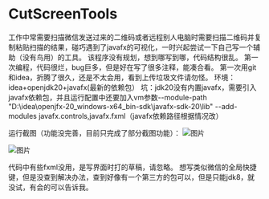 # CutScreenTools
工作中常需要扫描微信发送过来的二维码或者远程别人电脑时需要扫描二维码并复制粘贴扫描的结果，碰巧遇到了javafx的可视化，一时兴起尝试一下自己写一个辅助（没有鸟用）的工具。
该程序没有规划，想到哪写到哪，代码结构很乱。
第一次编程，代码很烂，bug巨多，但是好在写了很多注释，能凑合看。
第一次用git和idea，折腾了很久，还是不太会用，看到上传垃圾文件请勿怪。
环境：idea+openjdk20+javafx(最新的依赖包）
坑：jdk20没有内置javafx，需要引入javafx依赖包，并且运行配置中还要加入vm参数--module-path "D:\idea\openjfx-20_windows-x64_bin-sdk\javafx-sdk-20\lib" --add-modules javafx.controls,javafx.fxml（javafx依赖路径根据情况改） 

运行截图（功能没完善，目前只完成了部分截图功能）：
![图片](https://user-images.githubusercontent.com/83338415/232976489-8f66ef4d-1732-4c1d-bef1-5a9720c57ba5.png)

![图片](https://user-images.githubusercontent.com/83338415/232976937-b25f7757-789b-44c6-ba83-d09cf3039ef5.png)

代码中有些fxml没用，是写界面时打的草稿，请忽略。
想写类似微信的全局快捷键，但是没查到解决办法，查到好像有一个第三方的包可以，但是只能jdk8，就没试，有会的可以告诉我。
